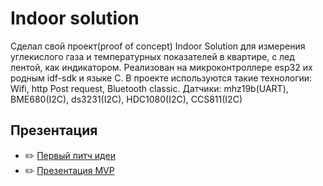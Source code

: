 # Indoor solution

Сделал свой проект(proof of concept) Indoor Solution для измерения углекислого газа и температурных показателей в квартире, с лед лентой, как индикатором. Реализован на микроконтроллере esp32 их родным idf-sdk и языке С.
В проекте используются такие технологии:
Wifi, http Post request, Bluetooth classic.
Датчики: 
mhz19b(UART), BME680(I2C), ds3231(I2C), HDC1080(I2C), CCS811(I2C)

## Презентация
- ✏️ [Первый питч идеи](https://docs.google.com/presentation/d/1VMZPYE34D4c1-ZEpLRXhgN7rVO6kNnvRJ75agNbesAc/edit?usp=sharing)
- ✏️ [Презентация MVP](https://docs.google.com/presentation/d/1v0FdQ0JoruEK3JPpU4IVjjF-b7qXWhSjoi4uphF-Yzk/edit?usp=sharing)
